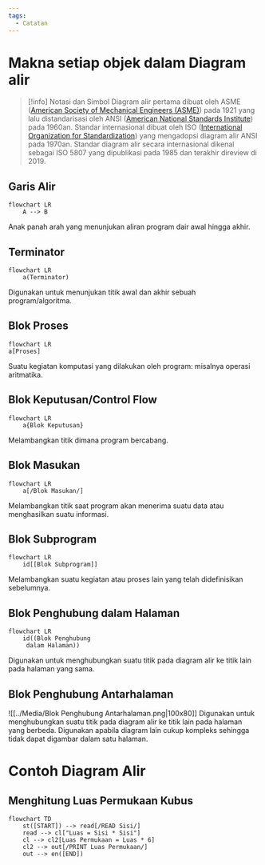 ```yaml
---
tags:
  - Catatan
---
```

# Makna setiap objek dalam Diagram alir
> [!info]
> Notasi dan Simbol Diagram alir pertama dibuat oleh ASME ([American Society of Mechanical Engineers (ASME)](https://en.wikipedia.org/wiki/American_Society_of_Mechanical_Engineers "American Society of Mechanical Engineers")) pada 1921 yang lalu distandarisasi oleh ANSI ([American National Standards Institute](https://en.wikipedia.org/wiki/American_National_Standards_Institute "American National Standards Institute")) pada 1960an. Standar internasional dibuat oleh ISO ([International Organization for Standardization](https://en.wikipedia.org/wiki/International_Organization_for_Standardization "International Organization for Standardization")) yang mengadopsi diagram alir ANSI pada 1970an. Standar diagram alir secara internasional dikenal sebagai ISO 5807 yang dipublikasi pada 1985 dan terakhir direview di 2019. 

## Garis Alir
```mermaid
flowchart LR
	A --> B
```
Anak panah arah yang menunjukan aliran program dair awal hingga akhir.
## Terminator
```mermaid
flowchart LR
	a(Terminator)
```
Digunakan untuk menunjukan titik awal dan akhir sebuah program/algoritma.
## Blok Proses
```mermaid
flowchart LR
a[Proses]
```
Suatu kegiatan komputasi yang dilakukan oleh program: misalnya operasi aritmatika.
## Blok Keputusan/Control Flow
```mermaid
flowchart LR
	a{Blok Keputusan}
```
Melambangkan titik dimana program bercabang.
## Blok Masukan
```mermaid
flowchart LR
	a[/Blok Masukan/]
```
Melambangkan titik saat program akan menerima suatu data atau menghasilkan suatu informasi.
## Blok Subprogram
```mermaid
flowchart LR
	id[[Blok Subprogram]]
```
Melambangkan suatu kegiatan atau proses lain yang telah didefinisikan sebelumnya.
## Blok Penghubung dalam Halaman
```mermaid
flowchart LR
	id((Blok Penghubung
	 dalam Halaman))
```
Digunakan untuk menghubungkan suatu titik pada diagram alir ke titik lain pada halaman yang sama.
## Blok Penghubung Antarhalaman
![[../Media/Blok Penghubung Antarhalaman.png|100x80]]
Digunakan untuk menghubungkan suatu titik pada diagram alir ke titik lain pada halaman yang berbeda. Digunakan apabila diagram lain cukup kompleks sehingga tidak dapat digambar dalam satu halaman.
# Contoh Diagram Alir
## Menghitung Luas Permukaan Kubus
```mermaid
flowchart TD
	st([START]) --> read[/READ Sisi/]
	read --> cl["Luas = Sisi * Sisi"]
	cl --> cl2[Luas Permukaan = Luas * 6]
	cl2 --> out[/PRINT Luas Permukaan/]
	out --> en([END])
```